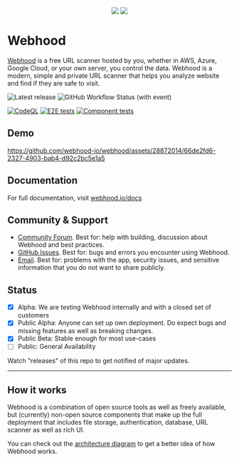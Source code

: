 <p align="center">
<img src="https://user-images.githubusercontent.com/28872014/233656281-c8a7dec2-60cc-410b-9c33-00b3954f211a.png#gh-light-mode-only">
<img src="https://user-images.githubusercontent.com/28872014/233656053-174c723d-bcc7-445b-9033-517313c2158a.png#gh-dark-mode-only">
</p>

# Webhood

[Webhood](https://webhood.io) is a free URL scanner hosted by you, whether in AWS, Azure, Google Cloud, or your own server, you control the data. Webhood is a modern, simple and private URL scanner that helps you analyze website and find if they are safe to visit.


![Latest release](https://img.shields.io/github/v/release/webhood-io/webhood?label=Latest%20release&style=for-the-badge)
![GitHub Workflow Status (with event)](https://img.shields.io/github/actions/workflow/status/webhood-io/webhood/publish.prod.yml?display_name=Build%20status&style=for-the-badge)


[![CodeQL](https://github.com/webhood-io/webhood/actions/workflows/github-code-scanning/codeql/badge.svg)](https://github.com/webhood-io/webhood/actions/workflows/github-code-scanning/codeql)
[![E2E tests](https://github.com/webhood-io/webhood/actions/workflows/cypress-e2e.dev.yml/badge.svg)](https://github.com/webhood-io/webhood/actions/workflows/cypress-e2e.dev.yml)
[![Component tests](https://github.com/webhood-io/webhood/actions/workflows/cyress-core.dev.yml/badge.svg)](https://github.com/webhood-io/webhood/actions/workflows/cyress-core.dev.yml)

## Demo

https://github.com/webhood-io/webhood/assets/28872014/66de2fd6-2327-4903-bab4-d92c2bc5e1a5

## Documentation

For full documentation, visit [webhood.io/docs](https://webhood.io/docs)

## Community & Support

- [Community Forum](https://github.com/orgs/webhood-io/discussions). Best for: help with building, discussion about Webhood and best practices.
- [GitHub Issues](https://github.com/webhood-io/webhood/issues). Best for: bugs and errors you encounter using Webhood.
- [Email](mailto:contact@webhood.io). Best for: problems with the app, security issues, and sensitive information that you do not want to share publicly.

## Status

- [x] Alpha: We are testing Webhood internally and with a closed set of customers
- [x] Public Alpha: Anyone can set up own deployment. Do expect bugs and missing features as well as breaking changes.
- [x] Public Beta: Stable enough for most use-cases
- [ ] Public: General Availability

Watch "releases" of this repo to get notified of major updates.

---

## How it works

Webhood is a combination of open source tools as well as freely available, but (currently) non-open source components that make up the full deployment that includes file storage, authentication, database, URL scanner as well as rich UI. 

You can check out the [architecture diagram](https://webhood.io/docs/security) to get a better idea of how Webhood works.
